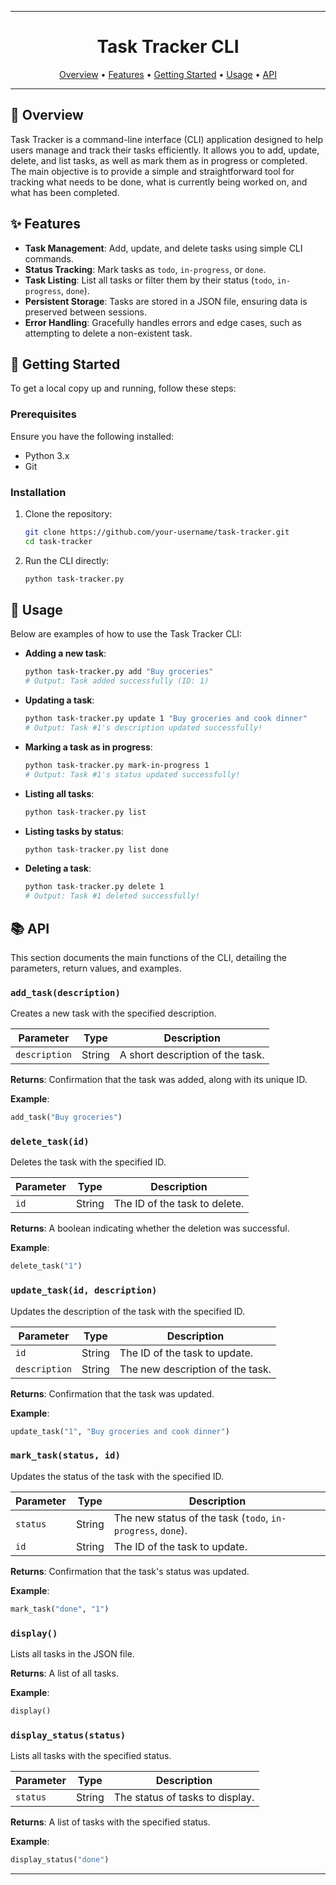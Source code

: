 
---

<div align="center">
    
  # Task Tracker CLI
   
  [Overview](#🎯-overview) •
  [Features](#✨-features) •
  [Getting Started](#🚀-getting-started) •
  [Usage](#📘-usage) •
  [API](#📚-api)
  
</div>
  
---

## 🎯 Overview

Task Tracker is a command-line interface (CLI) application designed to help users manage and track their tasks efficiently. It allows you to add, update, delete, and list tasks, as well as mark them as in progress or completed. The main objective is to provide a simple and straightforward tool for tracking what needs to be done, what is currently being worked on, and what has been completed.

## ✨ Features

- **Task Management**: Add, update, and delete tasks using simple CLI commands.
- **Status Tracking**: Mark tasks as `todo`, `in-progress`, or `done`.
- **Task Listing**: List all tasks or filter them by their status (`todo`, `in-progress`, `done`).
- **Persistent Storage**: Tasks are stored in a JSON file, ensuring data is preserved between sessions.
- **Error Handling**: Gracefully handles errors and edge cases, such as attempting to delete a non-existent task.

## 🚀 Getting Started

To get a local copy up and running, follow these steps:

### Prerequisites

Ensure you have the following installed:

- Python 3.x
- Git

### Installation

1. Clone the repository:

   ```bash
   git clone https://github.com/your-username/task-tracker.git
   cd task-tracker
   ```

2. Run the CLI directly:

   ```bash
   python task-tracker.py
   ```

## 📘 Usage

Below are examples of how to use the Task Tracker CLI:

- **Adding a new task**:

  ```bash
  python task-tracker.py add "Buy groceries"
  # Output: Task added successfully (ID: 1)
  ```

- **Updating a task**:

  ```bash
  python task-tracker.py update 1 "Buy groceries and cook dinner"
  # Output: Task #1's description updated successfully!
  ```

- **Marking a task as in progress**:

  ```bash
  python task-tracker.py mark-in-progress 1
  # Output: Task #1's status updated successfully!
  ```

- **Listing all tasks**:

  ```bash
  python task-tracker.py list
  ```

- **Listing tasks by status**:

  ```bash
  python task-tracker.py list done
  ```

- **Deleting a task**:

  ```bash
  python task-tracker.py delete 1
  # Output: Task #1 deleted successfully!
  ```

## 📚 API

This section documents the main functions of the CLI, detailing the parameters, return values, and examples.

### `add_task(description)`

Creates a new task with the specified description.

| Parameter    | Type   | Description                      |
|--------------|--------|----------------------------------|
| `description`| String | A short description of the task. |

**Returns**: Confirmation that the task was added, along with its unique ID.

**Example**:

```python
add_task("Buy groceries")
```

### `delete_task(id)`

Deletes the task with the specified ID.

| Parameter | Type   | Description                    |
|-----------|--------|--------------------------------|
| `id`      | String | The ID of the task to delete.  |

**Returns**: A boolean indicating whether the deletion was successful.

**Example**:

```python
delete_task("1")
```

### `update_task(id, description)`

Updates the description of the task with the specified ID.

| Parameter    | Type   | Description                           |
|--------------|--------|---------------------------------------|
| `id`         | String | The ID of the task to update.         |
| `description`| String | The new description of the task.      |

**Returns**: Confirmation that the task was updated.

**Example**:

```python
update_task("1", "Buy groceries and cook dinner")
```

### `mark_task(status, id)`

Updates the status of the task with the specified ID.

| Parameter | Type   | Description                                   |
|-----------|--------|-----------------------------------------------|
| `status`  | String | The new status of the task (`todo`, `in-progress`, `done`). |
| `id`      | String | The ID of the task to update.                 |

**Returns**: Confirmation that the task's status was updated.

**Example**:

```python
mark_task("done", "1")
```

### `display()`

Lists all tasks in the JSON file.

**Returns**: A list of all tasks.

**Example**:

```python
display()
```

### `display_status(status)`

Lists all tasks with the specified status.

| Parameter | Type   | Description                      |
|-----------|--------|----------------------------------|
| `status`  | String | The status of tasks to display.  |

**Returns**: A list of tasks with the specified status.

**Example**:

```python
display_status("done")
```

--- 

